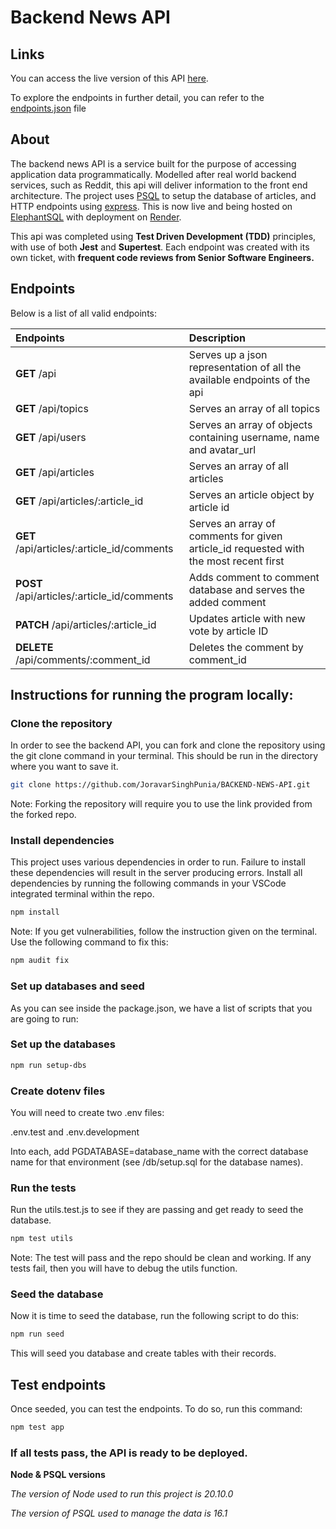 # **Backend News API**

## **Links**

You can access the live version of this API [here](https://backend-news-api-rzxs.onrender.com/api).

To explore the endpoints in further detail, you can refer to the [endpoints.json](/endpoints.json) file

## **About**

The backend news API is a service built for the purpose of accessing application data programmatically. Modelled after real world backend services, such as Reddit, this api will deliver information to the front end architecture. The project uses [PSQL](https://www.postgresql.org/) to setup the database of articles, and HTTP endpoints using [express](https://expressjs.com/). This is now live and being hosted on [ElephantSQL](https://www.elephantsql.com/) with deployment on [Render](https://render.com/).

This api was completed using **Test Driven Development (TDD)** principles, with use of both **Jest** and **Supertest**. Each endpoint was created with its own ticket, with **frequent code reviews from Senior Software Engineers.**

## **Endpoints**

Below is a list of all valid endpoints:

| Endpoints                                   | Description                                                                           |
| :------------------------------------------ | :------------------------------------------------------------------------------------ |
| **GET** /api                                | Serves up a json representation of all the available endpoints of the api             |
| **GET** /api/topics                         | Serves an array of all topics                                                         |
| **GET** /api/users                          | Serves an array of objects containing username, name and avatar_url                   |
| **GET** /api/articles                       | Serves an array of all articles                                                       |
| **GET** /api/articles/:article_id           | Serves an article object by article id                                                |
| **GET** /api/articles/:article_id/comments  | Serves an array of comments for given article_id requested with the most recent first |
| **POST** /api/articles/:article_id/comments | Adds comment to comment database and serves the added comment                         |
| **PATCH** /api/articles/:article_id         | Updates article with new vote by article ID                                           |
| **DELETE** /api/comments/:comment_id        | Deletes the comment by comment_id                                                     |

## **Instructions for running the program locally:**

### **Clone the repository**

In order to see the backend API, you can fork and clone the repository using the git clone command in your terminal. This should be run in the directory where you want to save it.

```bash
git clone https://github.com/JoravarSinghPunia/BACKEND-NEWS-API.git
```

Note: Forking the repository will require you to use the link provided from the forked repo.

### **Install dependencies**

This project uses various dependencies in order to run. Failure to install these dependencies will result in the server producing errors. Install all dependencies by running the following commands in your VSCode integrated terminal within the repo.

```bash
npm install
```

Note: If you get vulnerabilities, follow the instruction given on the terminal. Use the following command to fix this:

```bash
npm audit fix
```

### **Set up databases and seed**

As you can see inside the package.json, we have a list of scripts that you are going to run:

### **Set up the databases**

```bash
npm run setup-dbs
```

### **Create dotenv files**

You will need to create two .env files:

.env.test and .env.development

Into each, add PGDATABASE=database_name with the correct database name for that environment (see /db/setup.sql for the database names).

### **Run the tests**

Run the utils.test.js to see if they are passing and get ready to seed the database.

```bash
npm test utils
```

Note: The test will pass and the repo should be clean and working. If any tests fail, then you will have to debug the utils function.

### **Seed the database**

Now it is time to seed the database, run the following script to do this:

```bash
npm run seed
```

This will seed you database and create tables with their records.

## **Test endpoints**

Once seeded, you can test the endpoints. To do so, run this command:

```bash
npm test app
```

### **If all tests pass, the API is ready to be deployed.**

**Node & PSQL versions**

_The version of Node used to run this project is 20.10.0_

_The version of PSQL used to manage the data is 16.1_
